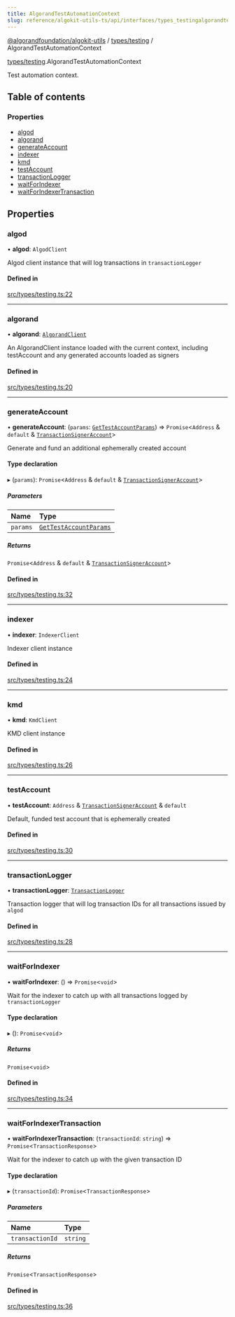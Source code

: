 ```yaml
---
title: AlgorandTestAutomationContext
slug: reference/algokit-utils-ts/api/interfaces/types_testingalgorandtestautomationcontext
---
```


[@algorandfoundation/algokit-utils](/reference/algokit-utils-ts/api/overview) / [types/testing](/reference/algokit-utils-ts/api/modules/types_testing/) / AlgorandTestAutomationContext

[types/testing](/reference/algokit-utils-ts/api/modules/types_testing/).AlgorandTestAutomationContext

Test automation context.

## Table of contents

### Properties

- [algod](#algod)
- [algorand](#algorand)
- [generateAccount](#generateaccount)
- [indexer](#indexer)
- [kmd](#kmd)
- [testAccount](#testaccount)
- [transactionLogger](#transactionlogger)
- [waitForIndexer](#waitforindexer)
- [waitForIndexerTransaction](#waitforindexertransaction)

## Properties

### algod

• **algod**: `AlgodClient`

Algod client instance that will log transactions in `transactionLogger`

#### Defined in

[src/types/testing.ts:22](https://github.com/algorandfoundation/algokit-utils-ts/blob/main/src/types/testing.ts#L22)

---

### algorand

• **algorand**: [`AlgorandClient`](/reference/algokit-utils-ts/api/classes/types_algorand_clientalgorandclient/)

An AlgorandClient instance loaded with the current context, including testAccount and any generated accounts loaded as signers

#### Defined in

[src/types/testing.ts:20](https://github.com/algorandfoundation/algokit-utils-ts/blob/main/src/types/testing.ts#L20)

---

### generateAccount

• **generateAccount**: (`params`: [`GetTestAccountParams`](/reference/algokit-utils-ts/api/interfaces/types_testinggettestaccountparams/)) => `Promise`\<`Address` & `default` & [`TransactionSignerAccount`](/reference/algokit-utils-ts/api/interfaces/types_accounttransactionsigneraccount/)\>

Generate and fund an additional ephemerally created account

#### Type declaration

▸ (`params`): `Promise`\<`Address` & `default` & [`TransactionSignerAccount`](/reference/algokit-utils-ts/api/interfaces/types_accounttransactionsigneraccount/)\>

##### Parameters

| Name     | Type                                                                                                    |
| :------- | :------------------------------------------------------------------------------------------------------ |
| `params` | [`GetTestAccountParams`](/reference/algokit-utils-ts/api/interfaces/types_testinggettestaccountparams/) |

##### Returns

`Promise`\<`Address` & `default` & [`TransactionSignerAccount`](/reference/algokit-utils-ts/api/interfaces/types_accounttransactionsigneraccount/)\>

#### Defined in

[src/types/testing.ts:32](https://github.com/algorandfoundation/algokit-utils-ts/blob/main/src/types/testing.ts#L32)

---

### indexer

• **indexer**: `IndexerClient`

Indexer client instance

#### Defined in

[src/types/testing.ts:24](https://github.com/algorandfoundation/algokit-utils-ts/blob/main/src/types/testing.ts#L24)

---

### kmd

• **kmd**: `KmdClient`

KMD client instance

#### Defined in

[src/types/testing.ts:26](https://github.com/algorandfoundation/algokit-utils-ts/blob/main/src/types/testing.ts#L26)

---

### testAccount

• **testAccount**: `Address` & [`TransactionSignerAccount`](/reference/algokit-utils-ts/api/interfaces/types_accounttransactionsigneraccount/) & `default`

Default, funded test account that is ephemerally created

#### Defined in

[src/types/testing.ts:30](https://github.com/algorandfoundation/algokit-utils-ts/blob/main/src/types/testing.ts#L30)

---

### transactionLogger

• **transactionLogger**: [`TransactionLogger`](/reference/algokit-utils-ts/api/classes/testingtransactionlogger/)

Transaction logger that will log transaction IDs for all transactions issued by `algod`

#### Defined in

[src/types/testing.ts:28](https://github.com/algorandfoundation/algokit-utils-ts/blob/main/src/types/testing.ts#L28)

---

### waitForIndexer

• **waitForIndexer**: () => `Promise`\<`void`\>

Wait for the indexer to catch up with all transactions logged by `transactionLogger`

#### Type declaration

▸ (): `Promise`\<`void`\>

##### Returns

`Promise`\<`void`\>

#### Defined in

[src/types/testing.ts:34](https://github.com/algorandfoundation/algokit-utils-ts/blob/main/src/types/testing.ts#L34)

---

### waitForIndexerTransaction

• **waitForIndexerTransaction**: (`transactionId`: `string`) => `Promise`\<`TransactionResponse`\>

Wait for the indexer to catch up with the given transaction ID

#### Type declaration

▸ (`transactionId`): `Promise`\<`TransactionResponse`\>

##### Parameters

| Name            | Type     |
| :-------------- | :------- |
| `transactionId` | `string` |

##### Returns

`Promise`\<`TransactionResponse`\>

#### Defined in

[src/types/testing.ts:36](https://github.com/algorandfoundation/algokit-utils-ts/blob/main/src/types/testing.ts#L36)
